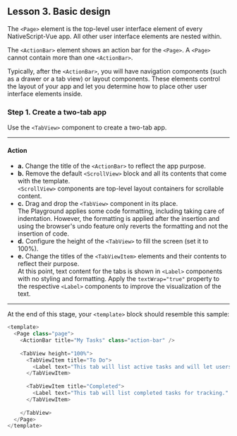 ## Lesson 3. Basic design

The `<Page>` element is the top-level user interface element of every NativeScript-Vue app. All other user interface elements are nested within.

The `<ActionBar>` element shows an action bar for the `<Page>`. A `<Page>` cannot contain more than one `<ActionBar>`.

Typically, after the `<ActionBar>`, you will have navigation components (such as a drawer or a tab view) or layout components. These elements control the layout of your app and let you determine how to place other user interface elements inside.

### Step 1. Create a two-tab app

Use the `<TabView>` component to create a two-tab app.

<hr data-action="start" />

#### Action

* **а.** Change the title of the `<ActionBar>` to reflect the app purpose.
* **b.** Remove the default `<ScrollView>` block and all its contents that come with the template.<br/>`<ScrollView>` components are top-level layout containers for scrollable content.
* **c.** Drag and drop the `<TabView>` component in its place.<br/>The Playground applies some code formatting, including taking care of indentation. However, the formatting is applied after the insertion and using the browser's undo feature only reverts the formatting and not the insertion of code.
* **d.** Configure the height of the `<TabView>` to fill the screen (set it to 100%).
* **e.** Change the titles of the `<TabViewItem>` elements and their contents to reflect their purpose.<br/>At this point, text content for the tabs is shown in `<Label>` components with no styling and formatting. Apply the `textWrap="true"` property to the respective `<Label>` components to improve the visualization of the text.

<hr data-action="end" />

At the end of this stage, your `<template>` block should resemble this sample:

```JavaScript
<template>
  <Page class="page">
    <ActionBar title="My Tasks" class="action-bar" />
    
    <TabView height="100%">
      <TabViewItem title="To Do">
        <Label text="This tab will list active tasks and will let users add new tasks." textWrap="true" />
      </TabViewItem>
      
      <TabViewItem title="Completed">
        <Label text="This tab will list completed tasks for tracking." textWrap="true" />
      </TabViewItem>
    
    </TabView>
  </Page>
</template>
```